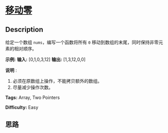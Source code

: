 # [移动零][title]

## Description

给定一个数组 `nums`，编写一个函数将所有 `0` 移动到数组的末尾，同时保持非零元素的相对顺序。

**示例:**
            **输入:** [0,1,0,3,12]    **输出:** [1,3,12,0,0]

**说明** :

  1. 必须在原数组上操作，不能拷贝额外的数组。
  2. 尽量减少操作次数。


**Tags:** Array, Two Pointers

**Difficulty:** Easy

## 思路

[title]: https://leetcode-cn.com/problems/move-zeroes
